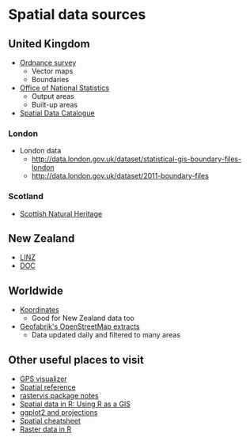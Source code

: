 # Spatial data sources

## United Kingdom

  - [Ordnance survey](https://www.ordnancesurvey.co.uk/opendatadownload/products.html)
    - Vector maps
    - Boundaries
  - [Office of National Statistics](http://www.ons.gov.uk/ons/guide-method/geography/products/census/spatial/2011/index.html)
    - Output areas
    - Built-up areas
  - [Spatial Data Catalogue](http://environment.data.gov.uk/ds/catalogue/index.jsp#/catalogue)
  
### London 

  - London data
    - <http://data.london.gov.uk/dataset/statistical-gis-boundary-files-london>
    - <http://data.london.gov.uk/dataset/2011-boundary-files>
    
### Scotland

  - [Scottish Natural Heritage](https://gateway.snh.gov.uk/natural-spaces/)

## New Zealand

  - [LINZ](https://data.linz.govt.nz/data/)
  - [DOC](ftp://ftp.doc.govt.nz/Public/GIS/)

## Worldwide
  
  - [Koordinates](https://koordinates.com/)
    - Good for New Zealand data too
  - [Geofabrik's OpenStreetMap extracts](http://download.geofabrik.de/)
    - Data updated daily and filtered to many areas
 
## Other useful places to visit
 
  - [GPS visualizer](http://www.gpsvisualizer.com/)
  - [Spatial reference](http://spatialreference.org/) 
  - [rastervis package notes](http://oscarperpinan.github.io/rastervis/FAQ.html)
  - [Spatial data in R: Using R as a GIS](https://pakillo.github.io/R-GIS-tutorial/) 
  - [ggplot2 and projections](http://rpsychologist.com/working-with-shapefiles-projections-and-world-maps-in-ggplot)
  - [Spatial cheatsheet](http://www.maths.lancs.ac.uk/~rowlings/Teaching/UseR2012/cheatsheet.html)
  - [Raster data in R](http://neondataskills.org/R/Raster-Data-In-R/)
